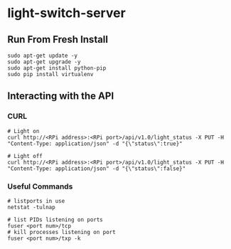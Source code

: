 # light-switch-server

## Run From Fresh Install

```
sudo apt-get update -y
sudo apt-get upgrade -y
sudo apt-get install python-pip
sudo pip install virtualenv

```

## Interacting with the API

### CURL

```
# Light on
curl http://<RPi address>:<RPi port>/api/v1.0/light_status -X PUT -H "Content-Type: application/json" -d "{\"status\":true}"

# Light off
curl http://<RPi address>:<RPi port>/api/v1.0/light_status -X PUT -H "Content-Type: application/json" -d "{\"status\":false}"
```

### Useful Commands

```
# listports in use
netstat -tulnap

# list PIDs listening on ports
fuser <port num>/tcp
# kill processes listening on port
fuser <port num>/txp -k
```